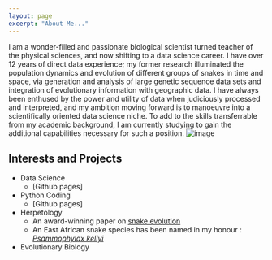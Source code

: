 ```yaml
---
layout: page
excerpt: "About Me..."
---
```


I am a wonder-filled and passionate biological scientist turned teacher of the physical sciences, and now shifting to a data science career. I have over 12 years of direct data experience; my former research illuminated the population dynamics and evolution of different groups of snakes in time and space, via generation and analysis of large genetic sequence data sets and integration of evolutionary information with geographic data. I have always been enthused by the power and utility of data when judiciously processed and interpreted, and my ambition moving forward is to manoeuvre into a scientifically oriented data science niche. To add to the skills transferrable from my academic background, I am currently studying to gain the additional capabilities necessary for such a position. 
![image](https://user-images.githubusercontent.com/84908213/131833807-1a024606-7efc-4911-be69-4a4b510a3ba2.png)


## Interests and Projects

- Data Science
    - [Github pages]
- Python Coding
    - [Github pages]
- Herpetology
    - An award-winning paper on [snake evolution](https://onlinelibrary.wiley.com/doi/full/10.1111/j.1096-0031.2008.00237.x)
    - An East African snake species has been named in my honour : [*Psammophylax kellyi*](https://reptile-database.reptarium.cz/species?genus=Psammophylax&species=kellyi)
- Evolutionary Biology

